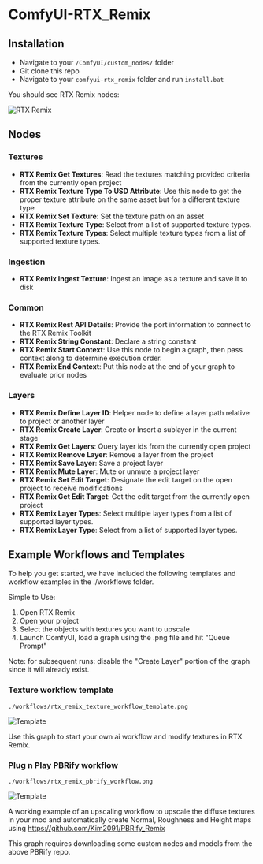 # ComfyUI-RTX_Remix

## Installation

- Navigate to your `/ComfyUI/custom_nodes/` folder
- Git clone this repo
- Navigate to your `comfyui-rtx_remix` folder and run `install.bat`

You should see RTX Remix nodes:

![RTX Remix](images/remix_nodes.png "RTX Remix")

## Nodes
### Textures
- **RTX Remix Get Textures**: Read the textures matching provided criteria from the currently open project
- **RTX Remix Texture Type To USD Attribute**: Use this node to get the proper texture attribute on the same asset but for a different texture type
- **RTX Remix Set Texture**: Set the texture path on an asset
- **RTX Remix Texture Type**: Select from a list of supported texture types.
- **RTX Remix Texture Types**: Select multiple texture types from a list of supported texture types.

### Ingestion
- **RTX Remix Ingest Texture**: Ingest an image as a texture and save it to disk

### Common
- **RTX Remix Rest API Details**: Provide the port information to connect to the RTX Remix Toolkit
- **RTX Remix String Constant**: Declare a string constant
- **RTX Remix Start Context**: Use this node to begin a graph, then pass context along to determine execution order.
- **RTX Remix End Context**: Put this node at the end of your graph to evaluate prior nodes

### Layers
- **RTX Remix Define Layer ID**: Helper node to define a layer path relative to project or another layer
- **RTX Remix Create Layer**: Create or Insert a sublayer in the current stage
- **RTX Remix Get Layers**: Query layer ids from the currently open project
- **RTX Remix Remove Layer**: Remove a layer from the project
- **RTX Remix Save Layer**: Save a project layer
- **RTX Remix Mute Layer**: Mute or unmute a project layer
- **RTX Remix Set Edit Target**: Designate the edit target on the open project to receive modifications
- **RTX Remix Get Edit Target**: Get the edit target from the currently open project
- **RTX Remix Layer Types**: Select multiple layer types from a list of supported layer types.
- **RTX Remix Layer Type**: Select from a list of supported layer types.

## Example Workflows and Templates

To help you get started, we have included the following templates and workflow examples in the ./workflows folder.

Simple to Use:
1. Open RTX Remix
1. Open your project
1. Select the objects with textures you want to upscale
1. Launch ComfyUI, load a graph using the .png file and hit "Queue Prompt"

Note: for subsequent runs: disable the "Create Layer" portion of the graph since it will already exist.

### Texture workflow template
`./workflows/rtx_remix_texture_workflow_template.png`

![Template](workflows/rtx_remix_texture_workflow_template.png "Texture Workflow Template")


Use this graph to start your own ai workflow and modify textures in RTX Remix.

### Plug n Play PBRify workflow
`./workflows/rtx_remix_pbrify_workflow.png`

![Template](workflows/rtx_remix_pbrify_workflow.png "PBRify Workflow")

A working example of an upscaling workflow to upscale the diffuse textures in your mod and automatically create Normal, Roughness and Height maps using https://github.com/Kim2091/PBRify_Remix

This graph requires downloading some custom nodes and models from the above PBRify repo.
